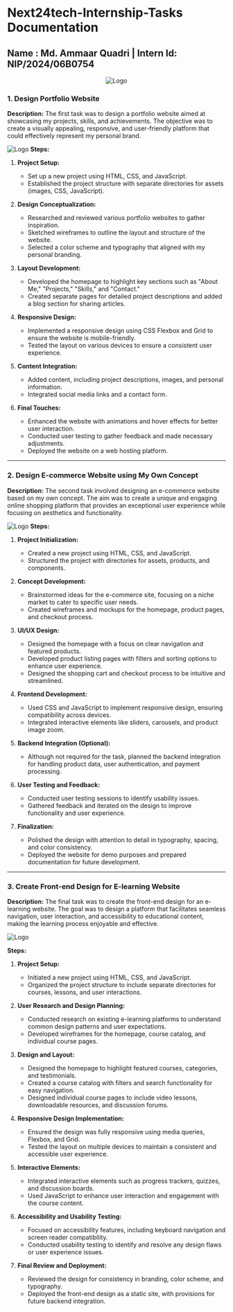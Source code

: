 # Next24tech-Internship-Tasks Documentation

## Name : Md. Ammaar Quadri | Intern Id: NIP/2024/06B0754

<p align="center">
    <img src="https://github.com/maq765/Next24tech-Internship-Tasks/blob/main/logo.jpg" alt="Logo">
</p>


### 1. Design Portfolio Website

**Description:**
The first task was to design a portfolio website aimed at showcasing my projects, skills, and achievements. The objective was to create a visually appealing, responsive, and user-friendly platform that could effectively represent my personal brand.

![Logo](https://github.com/maq765/Next24tech-Internship-Tasks/blob/main/Task-1--Design%20Portfolio%20Website/images/project5.png)
**Steps:**

1. **Project Setup:**
   - Set up a new project using HTML, CSS, and JavaScript.
   - Established the project structure with separate directories for assets (images, CSS, JavaScript).

2. **Design Conceptualization:**
   - Researched and reviewed various portfolio websites to gather inspiration.
   - Sketched wireframes to outline the layout and structure of the website.
   - Selected a color scheme and typography that aligned with my personal branding.

3. **Layout Development:**
   - Developed the homepage to highlight key sections such as "About Me," "Projects," "Skills," and "Contact."
   - Created separate pages for detailed project descriptions and added a blog section for sharing articles.

4. **Responsive Design:**
   - Implemented a responsive design using CSS Flexbox and Grid to ensure the website is mobile-friendly.
   - Tested the layout on various devices to ensure a consistent user experience.

5. **Content Integration:**
   - Added content, including project descriptions, images, and personal information.
   - Integrated social media links and a contact form.

6. **Final Touches:**
   - Enhanced the website with animations and hover effects for better user interaction.
   - Conducted user testing to gather feedback and made necessary adjustments.
   - Deployed the website on a web hosting platform.

---

### 2. Design E-commerce Website using My Own Concept

**Description:**
The second task involved designing an e-commerce website based on my own concept. The aim was to create a unique and engaging online shopping platform that provides an exceptional user experience while focusing on aesthetics and functionality.

![Logo](https://github.com/maq765/Next24tech-Internship-Tasks/blob/main/Task_2--Design%20E-commerce%20Website/website-demo-image/Screenshot1.png)
**Steps:**

1. **Project Initialization:**
   - Created a new project using HTML, CSS, and JavaScript.
   - Structured the project with directories for assets, products, and components.

2. **Concept Development:**
   - Brainstormed ideas for the e-commerce site, focusing on a niche market to cater to specific user needs.
   - Created wireframes and mockups for the homepage, product pages, and checkout process.

3. **UI/UX Design:**
   - Designed the homepage with a focus on clear navigation and featured products.
   - Developed product listing pages with filters and sorting options to enhance user experience.
   - Designed the shopping cart and checkout process to be intuitive and streamlined.

4. **Frontend Development:**
   - Used CSS and JavaScript to implement responsive design, ensuring compatibility across devices.
   - Integrated interactive elements like sliders, carousels, and product image zoom.

5. **Backend Integration (Optional):**
   - Although not required for the task, planned the backend integration for handling product data, user authentication, and payment processing.

6. **User Testing and Feedback:**
   - Conducted user testing sessions to identify usability issues.
   - Gathered feedback and iterated on the design to improve functionality and user experience.

7. **Finalization:**
   - Polished the design with attention to detail in typography, spacing, and color consistency.
   - Deployed the website for demo purposes and prepared documentation for future development.

---

### 3. Create Front-end Design for E-learning Website

**Description:**
The final task was to create the front-end design for an e-learning website. The goal was to design a platform that facilitates seamless navigation, user interaction, and accessibility to educational content, making the learning process enjoyable and effective.

![Logo](https://github.com/maq765/Next24tech-Internship-Tasks/blob/main/Task_3--Design%20E-learning%20Website/preview.jpg)

**Steps:**

1. **Project Setup:**
   - Initiated a new project using HTML, CSS, and JavaScript.
   - Organized the project structure to include separate directories for courses, lessons, and user interactions.

2. **User Research and Design Planning:**
   - Conducted research on existing e-learning platforms to understand common design patterns and user expectations.
   - Developed wireframes for the homepage, course catalog, and individual course pages.

3. **Design and Layout:**
   - Designed the homepage to highlight featured courses, categories, and testimonials.
   - Created a course catalog with filters and search functionality for easy navigation.
   - Designed individual course pages to include video lessons, downloadable resources, and discussion forums.

4. **Responsive Design Implementation:**
   - Ensured the design was fully responsive using media queries, Flexbox, and Grid.
   - Tested the layout on multiple devices to maintain a consistent and accessible user experience.

5. **Interactive Elements:**
   - Integrated interactive elements such as progress trackers, quizzes, and discussion boards.
   - Used JavaScript to enhance user interaction and engagement with the course content.

6. **Accessibility and Usability Testing:**
   - Focused on accessibility features, including keyboard navigation and screen reader compatibility.
   - Conducted usability testing to identify and resolve any design flaws or user experience issues.

7. **Final Review and Deployment:**
   - Reviewed the design for consistency in branding, color scheme, and typography.
   - Deployed the front-end design as a static site, with provisions for future backend integration.
